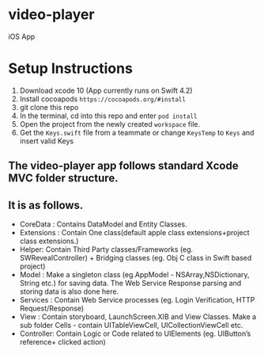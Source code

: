 # video-player
iOS App

# Setup Instructions

1. Download xcode 10 (App currently runs on Swift 4.2)
2. Install cocoapods `https://cocoapods.org/#install`
3. git clone this repo
4. In the terminal, cd into this repo and enter `pod install`
5. Open the project from the newly created `workspace` file. 
6. Get the `Keys.swift` file from a teammate or change `KeysTemp` to `Keys` and insert valid Keys


## The video-player app follows standard Xcode MVC folder structure.
## It is as follows.

- CoreData : Contains DataModel and Entity Classes.
- Extensions : Contain One class(default apple class extensions+project class extensions.)
- Helper: Contain Third Party classes/Frameworks (eg. SWRevealController) + Bridging classes (eg. Obj C class in Swift based project)
- Model : Make a singleton class (eg.AppModel - NSArray,NSDictionary, String etc.) for saving data. The Web Service Response parsing and storing data is also done here.
- Services : Contain Web Service processes (eg. Login Verification, HTTP Request/Response)
- View : Contain storyboard, LaunchScreen.XIB and View Classes. Make a sub folder Cells - contain UITableViewCell, UICollectionViewCell etc.
- Controller: Contain Logic or Code related to UIElements (eg. UIButton’s reference+ clicked action)

